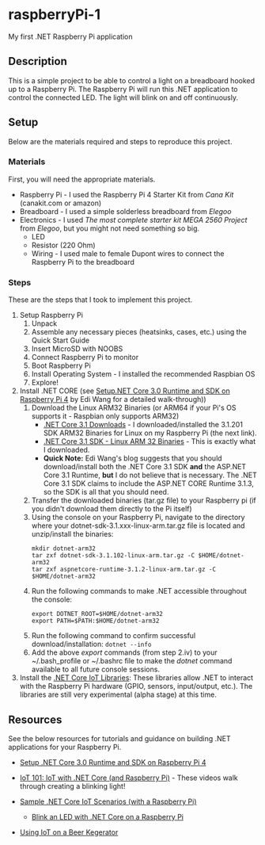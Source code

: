 # raspberryPi-1
My first .NET Raspberry Pi application

## Description
This is a simple project to be able to control a light on a breadboard hooked up to a Raspberry Pi. The Raspberry Pi will run this .NET application to control the connected LED. The light will blink on and off continuously.

## Setup
Below are the materials required and steps to reproduce this project.

### Materials
First, you will need the appropriate materials. 

- Raspberry Pi - I used the Raspberry Pi 4 Starter Kit from *Cana Kit* (canakit.com or amazon)
- Breadboard - I used a simple solderless breadboard from *Elegoo*
- Electronics - I used *The most complete starter kit MEGA 2560 Project* from *Elegoo*, but you might not need something so big.
	- LED
	- Resistor (220 Ohm)
	- Wiring - I used male to female Dupont wires to connect the Raspberry Pi to the breadboard

### Steps
These are the steps that I took to implement this project.

1. Setup Raspberry Pi
	1. Unpack
	2. Assemble any necessary pieces (heatsinks, cases, etc.) using the Quick Start Guide
	3. Insert MicroSD with NOOBS
	4. Connect Raspberry Pi to monitor
	5. Boot Raspberry Pi
	6. Install Operating System - I installed the recommended Raspbian OS
	7. Explore!
2. Install .NET CORE (see [Setup.NET Core 3.0 Runtime and SDK on Raspberry Pi 4](https://edi.wang/post/2019/9/29/setup-net-core-30-runtime-and-sdk-on-raspberry-pi-4) by Edi Wang for a detailed walk-through))
	1. Download the Linux ARM32 Binaries (or ARM64 if your Pi's OS supports it - Raspbian only supports ARM32)
		- [.NET Core 3.1 Downloads](https://dotnet.microsoft.com/download/dotnet-core/3.1) - I downloaded/installed the 3.1.201 SDK ARM32 Binaries for Linux on my Raspberry Pi (the next link).
		- [.NET Core 3.1 SDK - Linux ARM 32 Binaries](https://dotnet.microsoft.com/download/dotnet-core/thank-you/sdk-3.1.201-linux-arm32-binaries) - This is exactly what I downloaded.
		- **Quick Note:** Edi Wang's blog suggests that you should download/install both the .NET Core 3.1 SDK **and** the ASP.NET Core 3.1 Runtime, **but** I do not believe that is necessary. The .NET Core 3.1 SDK claims to include the ASP.NET CORE Runtime 3.1.3, so the SDK is all that you should need.
	2. Transfer the downloaded binaries (tar.gz file) to your Raspberry pi (if you didn't download them directly to the Pi itself)
	3. Using the console on your Raspberry Pi, navigate to the directory where your dotnet-sdk-3.1.xxx-linux-arm.tar.gz file is located and unzip/install the binaries:
		```
		mkdir dotnet-arm32
		tar zxf dotnet-sdk-3.1.102-linux-arm.tar.gz -C $HOME/dotnet-arm32
		tar zxf aspnetcore-runtime-3.1.2-linux-arm.tar.gz -C $HOME/dotnet-arm32
		```
	4. Run the following commands to make .NET accessible throughout the console:
		```
		export DOTNET_ROOT=$HOME/dotnet-arm32
		export PATH=$PATH:$HOME/dotnet-arm32
		```
	5. Run the following command to confirm successful download/installation:
		` dotnet --info `
	6. Add the above *export* commands (from step 2.iv) to your ~/.bash_profile or ~/.bashrc file to make the *dotnet* command available to all future console sessions.
3. Install the [.NET Core IoT Libraries](https://github.com/dotnet/iot): These libraries allow .NET to interact with the Raspberry Pi hardware (GPIO, sensors, input/output, etc.). The libraries are still very experimental (alpha stage) at this time.

## Resources
See the below resources for tutorials and guidance on building .NET applications for your Raspberry Pi.

- [Setup .NET Core 3.0 Runtime and SDK on Raspberry Pi 4](https://edi.wang/post/2019/9/29/setup-net-core-30-runtime-and-sdk-on-raspberry-pi-4)
- [IoT 101: IoT with .NET Core (and Raspberry Pi)](https://channel9.msdn.com/Series/IoT-101) - These videos walk through creating a blinking light!
- [Sample .NET Core IoT Scenarios (with a Raspberry Pi)](https://github.com/dotnet/iot/blob/master/samples/README.md)
	- [Blink an LED with .NET Core on a Raspberry Pi](https://github.com/dotnet/iot/blob/master/samples/led-blink/README.md)
	
- [Using IoT on a Beer Kegerator](https://www.concurrency.com/blog/april-2018/using-iot-on-a-beer-kegerator)
